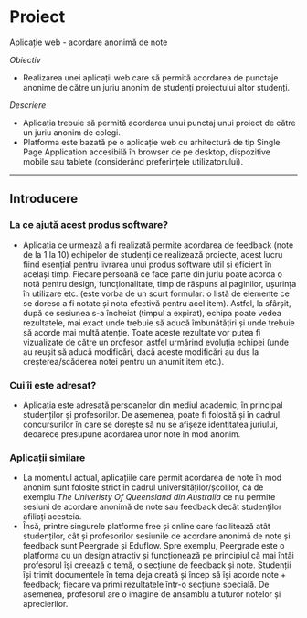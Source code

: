 # Proiect
Aplicație web - acordare anonimă de note

*Obiectiv*
- Realizarea unei aplicații web care să permită acordarea de punctaje anonime de către un juriu anonim de studenți proiectului altor studenți.

*Descriere*
- Aplicația trebuie să permită acordarea unui punctaj unui proiect de către un juriu anonim de colegi.
- Platforma este bazată pe o aplicație web cu arhitectură de tip Single Page Application accesibilă în browser de pe desktop, dispozitive mobile sau tablete (considerând preferințele utilizatorului).

------------------------------------------------------------------------------------

## Introducere
### La ce ajută acest produs software?
- Aplicația ce urmează a fi realizată permite acordarea de feedback (note de la 1 la 10) echipelor de studenți ce realizează proiecte, acest lucru fiind esențial pentru livrarea unui produs software util și eficient în același timp. Fiecare persoană ce face parte din juriu poate acorda o notă pentru design, funcționalitate, timp de răspuns al paginilor, ușurința în utilizare etc. (este vorba de un scurt formular: o listă de elemente ce se doresc a fi notate și nota efectivă pentru acel item). Astfel, la sfârșit, după ce sesiunea s-a încheiat (timpul a expirat), echipa poate vedea rezultatele, mai exact unde trebuie să aducă îmbunătățiri și unde trebuie să acorde mai multă atenție. Toate aceste rezultate vor putea fi vizualizate de către un profesor, astfel urmărind evoluția echipei (unde au reușit să aducă modificări, dacă aceste modificări au dus la creșterea/scăderea notei pentru un anumit item etc.).

### Cui îi este adresat?
- Aplicația este adresată persoanelor din mediul academic, în principal studenților și profesorilor. De asemenea, poate fi folosită și în cadrul concursurilor în care se dorește să nu se afișeze identitatea juriului, deoarece presupune acordarea unor note în mod anonim.

### Aplicații similare
- La momentul actual, aplicațiile care permit acordarea de note în mod anonim sunt folosite strict în cadrul universităților/școlilor, ca de exemplu _The Univeristy Of Queensland din Australia_ ce nu permite sesiuni de acordare anonimă de note sau feedback decât studenților afiliați acesteia.
- Însă, printre singurele platforme free și online care facilitează atât studenților, cât și profesorilor sesiunile de acordare anonimă de note și feedback sunt Peergrade și Eduflow. Spre exemplu, Peergrade este o platforma cu un design atractiv și funcționează pe principiul că mai întâi profesorul își creează o temă, o secțiune de feedback și note. Studenții își trimit documentele în tema deja creată și încep să își acorde note + feedback; fiecare va primi rezultatele într-o secțiune specială. De asemenea, profesorul are o imagine de ansamblu a tuturor notelor și aprecierilor.

